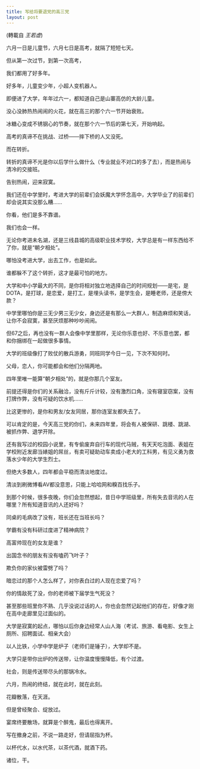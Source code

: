```yaml
---
title: 写给将要退党的高三党
layout: post
---
```



(轉載自 *王若虚*)

六月一日是儿童节，六月七日是高考，就隔了短短七天。

但从第一次过节，到第一次高考，

我们都用了好多年。

好多年，儿童变少年，小超人变机器人。

即便进了大学，年年过六一，都知道自己是山寨高仿的大龄儿童。

没心没肺热热闹闹的火花，就在高三的那个六一节开始衰败。

冰糖心变成不锈钢心的节奏，就在那个六一节后的第七天，开始响起。

高考的真谛不在挑战、过桥——摔下桥的人又没死。

而在转折。

转折的真谛不光是你以后学什么做什么（专业就业不对口的多了去），而是热闹与清冷的交接班。

告别热闹，迎来寂寞。

我们还在中学里时，考进大学的前辈们会妖魔大学怀念高中，大学毕业了的前辈们却会说其实没那么糟……

你看，他们是多不靠谱。

我们也会一样。

无论你考进未名湖，还是三线县城的高级职业技术学校，大学总是有一样东西给不了你，就是“朝夕相处”。

哪怕没考进大学，出去工作，也是如此。

谁都躲不了这个转折，这才是最可怕的地方。

大学和中小学最大的不同，是你将相对独立地选择自己的时间规划——是宅，是DOTA，是打球，是恋爱，是打工，是埋头读书，是学生会，是睡老师，还是傍大款？

中学里哪怕你是三无少男三无少女，身边还是有那么一大群人，制造麻烦和笑话，让你不会寂寞，甚至厌烦那种吵吵闹闹。

但67之后，再也没有一群人会像中学里那样，无论你乐意也好、不乐意也罢，都和你捆绑在一起做很多事情。

大学的班级像打了败仗的散兵游勇，同班同学今日一见，下次不知何时。

父母，恋人，你可能都会和他们分隔两地。

四年里唯一能算“朝夕相处”的，就是你那几个室友。

前提还得是你们的关系融洽，没有斤斤计较，没有激烈口角，没有寝室窃案，没有打牌作弊，没有可疑的饮水机……

比这更惨的，是你和男友/女友同居，那你连室友都失去了。

可以肯定的是，今天高三党的你们，未来四年里，将会有人被保研、跳楼、跳湖、被抓作弊、退学开除。

还有我写过的校园小说里，有专偷废弃自行车的现代马贼，有天天吃泡面、表姐在学校附近发廊当婊姐的屌丝，有卖可疑助动车卖成小老大的工科男，有见义勇为救落水少年的大学生烈士。

但绝大多数人，四年都会平稳而清淡地度过。

清淡到刷微博看AV都没意思，只能上哈哈网和糗百找乐子。

到那个时候，很多夜晚，你们会忽然想起，昔日中学班级里，所有失去音讯的人在哪里？所有知道音讯的人还好吗？

同桌的毛病改了没有，班长还在当班长吗？

学霸有没有科研过度进了精神病院？

高富帅现在的女友是谁？

出国念书的朋友有没有嗑药飞叶子？

欺负你的家伙被雷劈了吗？

暗恋过的那个人怎么样了，对你表白过的人现在恋爱了吗？

你的情敌死了没，你的老师被下届学生气死没？

甚至那些班里你不熟、几乎没说过话的人，你也会忽然记起他们的存在，好像才刚在高中走廊里见过面似的。

大学是寂寞的起点，哪怕以后你身边经常人山人海（考试、旅游、看电影、女生上厕所、招聘面试、相亲大会）

以人比铁，小学中学是炉子（老师们是锤子），大学却不是。

大学只是带你出炉的传送带，让你温度慢慢降低，有个过渡。

社会，则是传送带尽头的那锅冷水。

六月，热闹的终结，就在此时，就在此刻。

花瓣散落，在天涯。

但是曾经聚合、绽放过。

宴席终要散场，就算是个醉鬼，最后也得离开。

写在撤身之前，不说一路走好，但请屈指为杯。

以杯代水，以水代茶，以茶代酒，就酒下药。

诸位，干。
